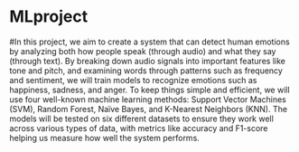 # MLproject
#In this project, we aim to create a system that can detect human emotions by analyzing both how people speak (through audio) and what they say (through text). By breaking down audio signals into important features like tone and pitch, and examining words through patterns such as frequency and sentiment, we will train models to recognize emotions such as happiness, sadness, and anger. To keep things simple and efficient, we will use four well-known machine learning methods: Support Vector Machines (SVM), Random Forest, Naïve Bayes, and K-Nearest Neighbors (KNN). The models will be tested on six different datasets to ensure they work well across various types of data, with metrics like accuracy and F1-score helping us measure how well the system performs.
